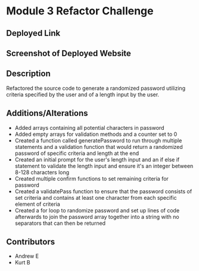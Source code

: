 # Module 3 Refactor Challenge

## Deployed Link

## Screenshot of Deployed Website


## Description
Refactored the source code to generate a randomized password utilizing criteria specified by the user and of a length input by the user.


## Additions/Alterations
- Added arrays containing all potential characters in password
- Added empty arrays for validation methods and a counter set to 0
- Created a function called generatePassword to run through multiple statements and a validation function that would return a randomized password of specific criteria and length at the end
- Created an initial prompt for the user's length input and an if else if statement to validate the length input and ensure it's an integer between 8-128 characters long
- Created multiple confirm functions to set remaining criteria for password
- Created a validatePass function to ensure that the password consists of set criteria and contains at least one character from each specific element of criteria
- Created a for loop to randomize password and set up lines of code afterwards to join the password array together into a string with no separators that can then be returned

## Contributors
- Andrew E
- Kurt B 
